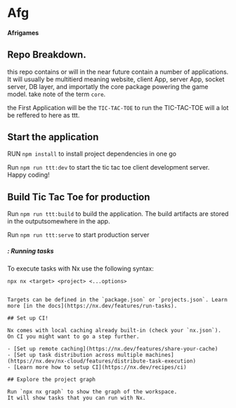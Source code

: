 # Afg

#### Afrigames


## Repo Breakdown.

this repo contains or will in the near future contain a number of applications. 
It will usually be multitierd meaning website, client App, server App, socket server, DB layer, and importatly the core package powering the game model. take note of the term `core`. 

the First Application will be the `TIC-TAC-TOE`
to run the TIC-TAC-TOE will a lot be reffered to here as ttt. 

## Start the application
RUN `npm install` to install project dependencies in one go

Run `npm run ttt:dev` to start the tic tac toe client development server. Happy coding!

## Build Tic Tac Toe for production

Run `npm run ttt:build` to build the application. The build artifacts are stored in the outputsomewhere in the app.

Run `npm run ttt:serve` to start production server









##### <Internal Dirctive> : Running tasks

To execute tasks with Nx use the following syntax:

```
npx nx <target> <project> <...options>
```

```

Targets can be defined in the `package.json` or `projects.json`. Learn more [in the docs](https://nx.dev/features/run-tasks).

## Set up CI!

Nx comes with local caching already built-in (check your `nx.json`). On CI you might want to go a step further.

- [Set up remote caching](https://nx.dev/features/share-your-cache)
- [Set up task distribution across multiple machines](https://nx.dev/nx-cloud/features/distribute-task-execution)
- [Learn more how to setup CI](https://nx.dev/recipes/ci)

## Explore the project graph

Run `npx nx graph` to show the graph of the workspace.
It will show tasks that you can run with Nx.
